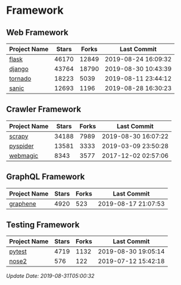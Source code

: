 # Framework

## Web Framework

| Project Name | Stars | Forks | Last Commit |
| ------------ | ----- | ----- | ----------- |
| [flask](https://github.com/pallets/flask) | 46170 | 12849 | 2019-08-24 16:09:32 |
| [django](https://github.com/django/django) | 43764 | 18790 | 2019-08-30 10:43:39 |
| [tornado](https://github.com/tornadoweb/tornado) | 18223 | 5039 | 2019-08-11 23:44:12 |
| [sanic](https://github.com/huge-success/sanic) | 12693 | 1196 | 2019-08-28 16:30:23 |

## Crawler Framework

| Project Name | Stars | Forks | Last Commit |
| ------------ | ----- | ----- | ----------- |
| [scrapy](https://github.com/scrapy/scrapy) | 34188 | 7989 | 2019-08-30 16:07:22 |
| [pyspider](https://github.com/binux/pyspider) | 13581 | 3333 | 2019-03-09 23:50:28 |
| [webmagic](https://github.com/code4craft/webmagic) | 8343 | 3577 | 2017-12-02 02:57:06 |

## GraphQL Framework

| Project Name | Stars | Forks | Last Commit |
| ------------ | ----- | ----- | ----------- |
| [graphene](https://github.com/graphql-python/graphene) | 4920 | 523 | 2019-08-17 21:07:53 |

## Testing Framework

| Project Name | Stars | Forks | Last Commit |
| ------------ | ----- | ----- | ----------- |
| [pytest](https://github.com/pytest-dev/pytest) | 4719 | 1132 | 2019-08-30 19:05:14 |
| [nose2](https://github.com/nose-devs/nose2) | 576 | 122 | 2019-07-12 15:42:18 |

*Update Date: 2019-08-31T05:00:32*